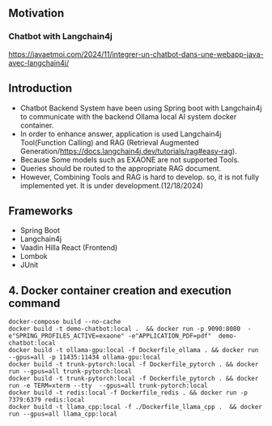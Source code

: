 
## Motivation
### Chatbot with Langchain4j
https://javaetmoi.com/2024/11/integrer-un-chatbot-dans-une-webapp-java-avec-langchain4j/

## Introduction
- Chatbot Backend System have been using Spring boot with Langchain4j to communicate with the backend Ollama local AI system docker container.
- In order to enhance answer, application is used Langchain4j Tool(Function Calling) and RAG (Retrieval Augmented Generation/https://docs.langchain4j.dev/tutorials/rag#easy-rag).
- Because Some models such as EXAONE are not supported Tools.
- Queries should be routed to the appropriate RAG document.
- However, Combining Tools and RAG is hard to develop. so, it is not fully implemented yet. It is under development.(12/18/2024)

## Frameworks
- Spring Boot
- Langchain4j
- Vaadin Hilla React (Frontend)
- Lombok
- JUnit

## 4. Docker container creation and execution command
```
docker-compose build --no-cache
docker build -t demo-chatbot:local .  && docker run -p 9090:8080  -e"SPRING_PROFILES_ACTIVE=exaone" -e"APPLICATION_PDF=pdf"  demo-chatbot:local
docker build -t ollama-gpu:local -f Dockerfile_ollama . && docker run --gpus=all -p 11435:11434 ollama-gpu:local
docker build -t trunk-pytorch:local -f Dockerfile_pytorch . && docker run --gpus=all trunk-pytorch:local
docker build -t trunk-pytorch:local -f Dockerfile_pytorch . && docker run -e TERM=xterm --tty  --gpus=all trunk-pytorch:local
docker build -t redis:local -f Dockerfile_redis . && docker run -p 7379:6379 redis:local
docker build -t llama_cpp:local -f ./Dockerfile_llama_cpp .  && docker run --gpus=all llama_cpp:local 
```